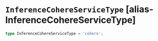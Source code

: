 # `InferenceCohereServiceType` [alias-InferenceCohereServiceType]
```typescript
type InferenceCohereServiceType = 'cohere';
```
